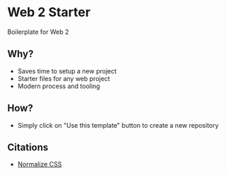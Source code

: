 # Web 2 Starter
Boilerplate for Web 2

## Why?
* Saves time to setup a new project
* Starter files for any web project
* Modern process and tooling

## How?
* Simply click on "Use this template" button to create a new repository

## Citations
* [Normalize CSS](https://necolas.github.io/normalize.css/)
